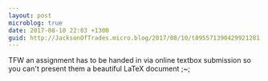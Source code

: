 ```yaml
---
layout: post
microblog: true
date: 2017-08-10 22:03 +1300
guid: http://JacksonOfTrades.micro.blog/2017/08/10/t895571390429921281.html
---
```

TFW an assignment has to be handed in via online textbox submission so you can't present them a beautiful LaTeX document ;~;
